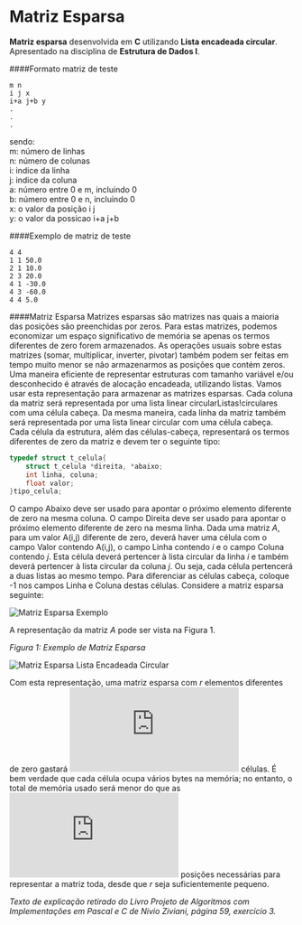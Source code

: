 Matriz Esparsa
==============

**Matriz esparsa** desenvolvida em **C** utilizando **Lista encadeada circular**. Apresentado na disciplina de **Estrutura de Dados I**.

####Formato matriz de teste
```
m n
i j x
i+a j+b y
.
.
.
```

sendo:<br>
m: número de linhas<br>
n: número de colunas<br>
i: indice da linha<br>
j: indice da coluna<br>
a: número entre 0 e m, incluindo 0<br>
b: número entre 0 e n, incluindo 0<br>
x: o valor da posição i j<br>
y: o valor da possicao i+a j+b<br>


####Exemplo de matriz de teste
```
4 4
1 1 50.0
2 1 10.0
2 3 20.0
4 1 -30.0
4 3 -60.0
4 4 5.0
```

####Matriz Esparsa
Matrizes esparsas são matrizes nas quais a maioria das posições são preenchidas por zeros. Para estas matrizes, podemos economizar um espaço significativo de memória se apenas os termos diferentes de zero forem armazenados. As operações usuais sobre estas matrizes (somar, multiplicar, inverter, pivotar) também podem ser feitas em tempo muito menor se não armazenarmos as posições que contém zeros. Uma maneira eficiente de representar estruturas com tamanho variável e/ou desconhecido é através de alocação encadeada, utilizando listas. Vamos usar esta representação para armazenar as matrizes esparsas. Cada coluna da matriz será representada por uma lista linear circularListas!circulares com uma célula cabeça. Da mesma maneira, cada linha da matriz também será representada por uma lista linear circular com uma célula cabeça. Cada célula da estrutura, além das células-cabeça, representará os termos diferentes de zero da matriz e devem ter o seguinte tipo:

```c
typedef struct t_celula{
    struct t_celula *direita, *abaixo;
    int linha, coluna;
    float valor;
}tipo_celula;
```

O campo Abaixo deve ser usado para apontar o próximo elemento diferente de zero na mesma coluna. O campo Direita deve ser usado para apontar o próximo elemento diferente de zero na mesma linha. Dada uma matriz *A*, para um valor A(i,j) diferente de zero, deverá haver uma célula com o campo Valor contendo A(i,j), o campo Linha contendo *i* e o campo Coluna contendo *j*. Esta célula deverá pertencer à lista circular da linha *i* e também deverá pertencer à lista circular da coluna *j*. Ou seja, cada célula pertencerá a duas listas ao mesmo tempo. Para diferenciar as células cabeça, coloque -1 nos campos Linha e Coluna destas células. Considere a matriz esparsa seguinte:

![Matriz Esparsa Exemplo](https://raw.github.com/ArthurAssuncao/Matriz_Esparsa/master/img/matriz_esparsa_exemplo.gif)

A representação da matriz *A* pode ser vista na Figura 1.

*Figura 1: Exemplo de Matriz Esparsa*

![Matriz Esparsa Lista Encadeada Circular](https://raw.github.com/ArthurAssuncao/Matriz_Esparsa/master/img/matriz_esparsa_lista_encadeada_circular.gif)

Com esta representação, uma matriz esparsa com *r* elementos diferentes de zero gastará ![equacao](http://latex.codecogs.com/svg.latex?%28m%2Bn%2Br%29) células. É bem verdade que cada célula ocupa vários bytes na memória; no entanto, o total de memória usado será menor do que as ![equacao](http://latex.codecogs.com/svg.latex?m%20%5Ctimes%20n) posições necessárias para representar a matriz toda, desde que *r* seja suficientemente pequeno.

*Texto de explicação retirado do Livro Projeto de Algoritmos com Implementações em Pascal e C de Nivio Ziviani, página 59, exercício 3.*
